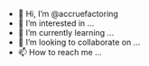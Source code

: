 - 👋 Hi, I’m @accruefactoring
- 👀 I’m interested in ...
- 🌱 I’m currently learning ...
- 💞️ I’m looking to collaborate on ...
- 📫 How to reach me ...

<!---
accruefactoring/accruefactoring is a ✨ special ✨ repository because its `README.md` (this file) appears on your GitHub profile.
You can click the Preview link to take a look at your changes.
--->
